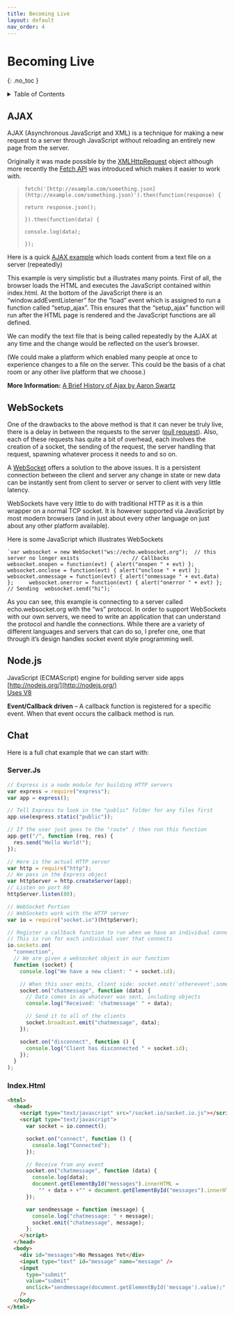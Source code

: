 ```yaml
---
title: Becoming Live
layout: default
nav_order: 4
---
```


# Becoming Live
{: .no_toc }

<details closed markdown="block">
  <summary>
    Table of Contents
  </summary>
  {: .text-delta }
- TOC
{:toc}
</details>

## AJAX

AJAX (Asynchronous JavaScript and XML) is a technique for making a new request to a server through JavaScript without reloading an entirely new page from the server.

Originally it was made possible by the [XMLHttpRequest](http://www.w3schools.com/XML/xml_http.asp) object although more recently the [Fetch API](https://developer.mozilla.org/en-US/docs/Web/API/Fetch_API/Using_Fetch) was introduced which makes it easier to work with.

> `fetch('[http://example.com/something.json](http://example.com/something.json)').then(function(response) {`
>
> `return response.json();`
>
> `}).then(function(data) {`
>
> `console.log(data);`
>
> `});`

Here is a quick [AJAX example](http://itp.nyu.edu/~sve204/connect_spring2021/ajax_example.zip) which loads content from a text file on a server (repeatedly)

This example is very simplistic but a illustrates many points. First of all, the browser loads the HTML and executes the JavaScript contained within index.html. At the bottom of the JavaScript there is an “window.addEventListener” for the “load” event which is assigned to run a function called “setup_ajax”. This ensures that the “setup_ajax” function will run after the HTML page is rendered and the JavaScript functions are all defined.

We can modify the text file that is being called repeatedly by the AJAX at any time and the change would be reflected on the user’s browser.

(We could make a platform which enabled many people at once to experience changes to a file on the server. This could be the basis of a chat room or any other live platform that we choose.)

**More Information:** [A Brief History of Ajax by Aaron Swartz](http://www.aaronsw.com/weblog/ajaxhistory)

## WebSockets

One of the drawbacks to the above method is that it can never be truly live, there is a delay in between the requests to the server ([pull request](https://en.wikipedia.org/wiki/Pull_technology)). Also, each of these requests has quite a bit of overhead, each involves the creation of a socket, the sending of the request, the server handling that request, spawning whatever process it needs to and so on.

A [WebSocket](https://en.wikipedia.org/wiki/WebSocket) offers a solution to the above issues. It is a persistent connection between the client and server any change in state or new data can be instantly sent from client to server or server to client with very little latency.

WebSockets have very little to do with traditional HTTP as it is a thin wrapper on a normal TCP socket. It is however supported via JavaScript by most modern browsers (and in just about every other language on just about any other platform available).

Here is some JavaScript which illustrates WebSockets

    `var websocket = new WebSocket("ws://echo.websocket.org");  // this server no longer exists 			  	// Callbacks  	websocket.onopen = function(evt) { alert("onopen " + evt) };  	websocket.onclose = function(evt) { alert("onclose " + evt) };  	websocket.onmessage = function(evt) { alert("onmessage " + evt.data) };  	websocket.onerror = function(evt) { alert("onerror " + evt) };  	// Sending 	websocket.send("hi");`

As you can see, this example is connecting to a server called echo.websocket.org with the “ws” protocol. In order to support WebSockets with our own servers, we need to write an application that can understand the protocol and handle the connections. While there are a variety of different languages and servers that can do so, I prefer one, one that through it’s design handles socket event style programming well.

## Node.js

JavaScript (ECMAScript) engine for building server side apps  
[http://nodejs.org/](http://nodejs.org/)  
[Uses V8](https://developers.google.com/v8/)

**Event/Callback driven** – A callback function is registered for a specific event. When that event occurs the callback method is run.

## Chat

Here is a full chat example that we can start with:

### Server.Js

```js
// Express is a node module for building HTTP servers
var express = require("express");
var app = express();

// Tell Express to look in the "public" folder for any files first
app.use(express.static("public"));

// If the user just goes to the "route" / then run this function
app.get("/", function (req, res) {
  res.send("Hello World!");
});

// Here is the actual HTTP server
var http = require("http");
// We pass in the Express object
var httpServer = http.createServer(app);
// Listen on port 80
httpServer.listen(80);

// WebSocket Portion
// WebSockets work with the HTTP server
var io = require("socket.io")(httpServer);

// Register a callback function to run when we have an individual connection
// This is run for each individual user that connects
io.sockets.on(
  "connection",
  // We are given a websocket object in our function
  function (socket) {
    console.log("We have a new client: " + socket.id);

    // When this user emits, client side: socket.emit('otherevent',some data);
    socket.on("chatmessage", function (data) {
      // Data comes in as whatever was sent, including objects
      console.log("Received: 'chatmessage' " + data);

      // Send it to all of the clients
      socket.broadcast.emit("chatmessage", data);
    });

    socket.on("disconnect", function () {
      console.log("Client has disconnected " + socket.id);
    });
  }
);
```

### Index.Html

```html
<html>
  <head>
    <script type="text/javascript" src="/socket.io/socket.io.js"></script>
    <script type="text/javascript">
      var socket = io.connect();

      socket.on("connect", function () {
        console.log("Connected");
      });

      // Receive from any event
      socket.on("chatmessage", function (data) {
        console.log(data);
        document.getElementById("messages").innerHTML =
          "" + data + +"" + document.getElementById("messages").innerHTML;
      });

      var sendmessage = function (message) {
        console.log("chatmessage: " + message);
        socket.emit("chatmessage", message);
      };
    </script>
  </head>
  <body>
    <div id="messages">No Messages Yet</div>
    <input type="text" id="message" name="message" />
    <input
      type="submit"
      value="submit"
      onclick="sendmessage(document.getElementById('message').value);"
    />
  </body>
</html>
```
